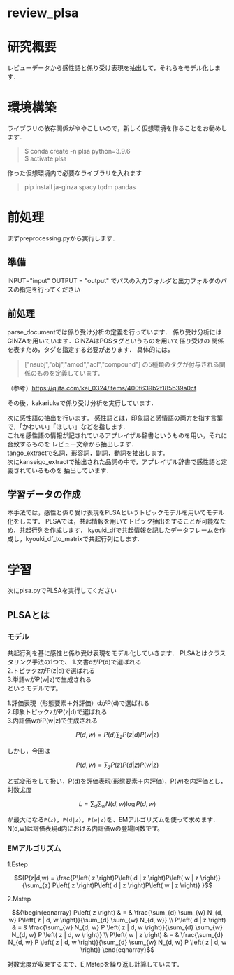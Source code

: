# review_plsa


# 研究概要
レビューデータから感性語と係り受け表現を抽出して，それらをモデル化します．

# 環境構築  
ライブラリの依存関係がややこしいので，新しく仮想環境を作ることをお勧めします．
> $ conda create -n plsa python=3.9.6  
> $ activate plsa

作った仮想環境内で必要なライブラリを入れます
> pip install ja-ginza spacy tqdm pandas

# 前処理
まずpreprocessing.pyから実行します．
## 準備
INPUT="input"
OUTPUT = "output"
でパスの入力フォルダと出力フォルダのパスの指定を行ってください
## 前処理
parse_documentでは係り受け分析の定義を行っています．
係り受け分析にはGINZAを用いています．GINZAはPOSタグというものを用いて係り受けの
関係を表すため，タグを指定する必要があります．
具体的には，
>["nsubj","obj","amod","acl","compound"]
の5種類のタグが付与される関係のものを定義しています．

（参考）https://qiita.com/kei_0324/items/400f639b2f185b39a0cf

その後，kakariukeで係り受け分析を実行しています．

次に感性語の抽出を行います．
感性語とは，印象語と感情語の両方を指す言葉で，「かわいい」「ほしい」などを指します.  
これを感性語の情報が記されているアプレイザル辞書というものを用い，それに合致するものを
レビュー文章から抽出します．  
tango_extractで名詞，形容詞，副詞，動詞を抽出します．  
次にkanseigo_extractで抽出された品詞の中で，アプレイザル辞書で感性語と定義されているものを
抽出しています．  
## 学習データの作成
本手法では，感性と係り受け表現をPLSAというトピックモデルを用いてモデル化をします．
PLSAでは，共起情報を用いてトピック抽出をすることが可能なため，共起行列を作成します．
kyouki_dfで共起情報を記したデータフレームを作成し，kyouki_df_to_matrixで共起行列にします.

# 学習
次にplsa.pyでPLSAを実行してください
## PLSAとは
### モデル
共起行列を基に感性と係り受け表現をモデル化していきます．
PLSAとはクラスタリング手法の1つで、
1.文書dがP(d)で選ばれる  
2.トピックzがP(z|d)で選ばれる  
3.単語wがP(w|z)で生成される  
というモデルです。

1.評価表現（形態要素＋外評価）dがP(d)で選ばれる  
2.印象トピックzがP(z|d)で選ばれる  
3.内評価wがP(w|z)で生成される  

```math
{P(d,w) = P(d)\sum_{z}P(z|d)P(w|z)
}
```
しかし，今回は  

```math
{P(d,w) = \sum_{z}P(z)P(d|z)P(w|z)
}
```
と式変形をして扱い，P(d)を評価表現(形態要素＋内評価)，P(w)を内評価とし，対数尤度
```math
{L = \sum_{d}\sum_{w}N(d,w)\log P(d,w)
}
```
が最大になる`P(z), P(d|z), P(w|z)`を、EMアルゴリズムを使って求めます．
N(d,w)は評価表現d内における内評価wの登場回数です。

### EMアルゴリズム
1.Estep
```math
{P(z|d,w) = \frac{P\left( z \right)P\left( d | z \right)P\left( w | z \right)}{\sum_{z} P\left( z \right)P\left( d | z \right)P\left( w | z \right)}
}
```
2.Mstep
```math
{\begin{eqnarray}
P\left( z \right) & = & \frac{\sum_{d} \sum_{w} N_{d, w} P\left( z | d, w \right)}{\sum_{d} \sum_{w} N_{d, w}} \\
P\left( d | z \right) & = & \frac{\sum_{w} N_{d, w} P \left( z | d, w \right)}{\sum_{d} \sum_{w} N_{d, w} P \left( z | d, w \right)} \\
P\left( w | z \right) & = & \frac{\sum_{d} N_{d, w} P \left( z | d, w \right)}{\sum_{d} \sum_{w} N_{d, w} P \left( z | d, w \right)}
\end{eqnarray}
```
対数尤度が収束するまで、E,Mstepを繰り返し計算しています．



